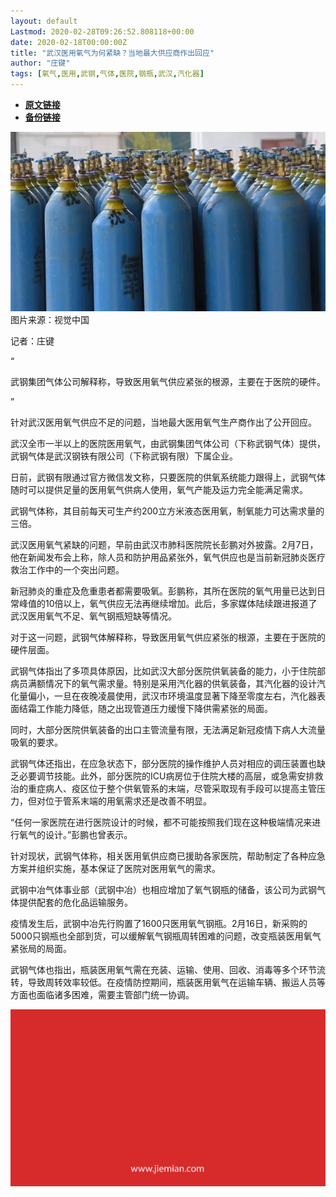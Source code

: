 ```yaml
---
layout: default
Lastmod: 2020-02-28T09:26:52.808118+00:00
date: 2020-02-18T00:00:00Z
title: "武汉医用氧气为何紧缺？当地最大供应商作出回应"
author: "庄键"
tags: [氧气,医用,武钢,气体,医院,钢瓶,武汉,汽化器]
---
```


* [**原文链接**](http://mp.weixin.qq.com/s?__biz=MjM5NTE0ODc2Nw==&mid=2650463661&idx=2&sn=09ee24bffd252ca112e8eaaaf29c0449&chksm=bef29b1d8985120b3597f499b4b984c2e5e865490d6673c0dc25ec880d077239f4138a2a62d2#rd)
* [**备份链接**](http://archive.today/T7HQF)


![](/images/post/ea00a5ab02c46f18c527bcb8c96e50b2.jpg)图片来源：视觉中国

记者：庄键

“

  

武钢集团气体公司解释称，导致医用氧气供应紧张的根源，主要在于医院的硬件。

  

”

针对武汉医用氧气供应不足的问题，当地最大医用氧气生产商作出了公开回应。  

武汉全市一半以上的医院医用氧气，由武钢集团气体公司（下称武钢气体）提供，武钢气体是武汉钢铁有限公司（下称武钢有限）下属企业。

日前，武钢有限通过官方微信发文称，只要医院的供氧系统能力跟得上，武钢气体随时可以提供足量的医用氧气供病人使用，氧气产能及运力完全能满足需求。

武钢气体称，其目前每天可生产约200立方米液态医用氧，制氧能力可达需求量的三倍。

武汉医用氧气紧缺的问题，早前由武汉市肺科医院院长彭鹏对外披露。2月7日，他在新闻发布会上称，除人员和防护用品紧张外，氧气供应也是当前新冠肺炎医疗救治工作中的一个突出问题。

新冠肺炎的重症及危重患者都需要吸氧。彭鹏称，其所在医院的氧气用量已达到日常峰值的10倍以上，氧气供应无法再继续增加。此后，多家媒体陆续跟进报道了武汉医用氧气不足、氧气钢瓶短缺等情况。

对于这一问题，武钢气体解释称，导致医用氧气供应紧张的根源，主要在于医院的硬件层面。

武钢气体指出了多项具体原因，比如武汉大部分医院供氧装备的能力，小于住院部病员满额情况下的氧气需求量。特别是采用汽化器的供氧装备，其汽化器的设计汽化量偏小，一旦在夜晚凌晨使用，武汉市环境温度显著下降至零度左右，汽化器表面结霜工作能力降低，随之出现管道压力缓慢下降供需紧张的局面。

同时，大部分医院供氧装备的出口主管流量有限，无法满足新冠疫情下病人大流量吸氧的要求。

武钢气体还指出，在应急状态下，部分医院的操作维护人员对相应的调压装置也缺乏必要调节技能。此外，部分医院的ICU病房位于住院大楼的高层，或急需安排救治的重症病人、疫区位于整个供氧管系的末端，尽管采取现有手段可以提高主管压力，但对位于管系末端的用氧需求还是改善不明显。

“任何一家医院在进行医院设计的时候，都不可能按照我们现在这种极端情况来进行氧气的设计。”彭鹏也曾表示。

针对现状，武钢气体称，相关医用氧供应商已援助各家医院，帮助制定了各种应急方案并组织实施，基本保证了医院对医用氧气的需求。

武钢中冶气体事业部（武钢中冶）也相应增加了氧气钢瓶的储备，该公司为武钢气体提供配套的危化品运输服务。

疫情发生后，武钢中冶先行购置了1600只医用氧气钢瓶。2月16日，新采购的5000只钢瓶也全部到货，可以缓解氧气钢瓶周转困难的问题，改变瓶装医用氧气紧张局的局面。

武钢气体也指出，瓶装医用氧气需在充装、运输、使用、回收、消毒等多个环节流转，导致周转效率较低。在疫情防控期间，瓶装医用氧气在运输车辆、搬运人员等方面也面临诸多困难，需要主管部门统一协调。

![](/images/post/3ef9527fd7edfb43b0c70486c7a956af.jpg)

